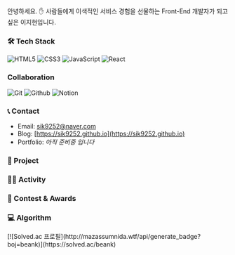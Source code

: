 <div>
  안녕하세요. ✋  
  사람들에게 이색적인 서비스 경험을 선물하는 Front-End 개발자가 되고 싶은 이지현입니다.
</div>

<h3>🛠 Tech Stack</h3>

![HTML5](https://img.shields.io/badge/-HTML5-E34F26?style=flat-square&logo=HTML5&logoColor=white)
![CSS3](https://img.shields.io/badge/-CSS3-1572B6?style=flat-square&logo=CSS3&logoColor=white)
![JavaScript](https://img.shields.io/badge/-JavaScript-F7DF1E?style=flat-square&logo=JavaScript&logoColor=white)
![React](https://img.shields.io/badge/-React-61DAFB?style=flat-square&logo=React&logoColor=white)

<!-- ![TypeScript](https://img.shields.io/badge/-TypeScript-3178C6?style=flat-square&logo=TypeScript&logoColor=white)
![Svelte](https://img.shields.io/badge/-Svelte-FF3E00?style=flat-square&logo=Svelte&logoColor=white) -->

<h3>Collaboration</h3>

![Git](https://img.shields.io/badge/-Git-F05032?style=flat-square&logo=Git&logoColor=white)
![Github](https://img.shields.io/badge/-Github-181717?style=flat-square&logo=Github&logoColor=white)
![Notion](https://img.shields.io/badge/-Notion-000000?style=flat-square&logo=Notion&logoColor=white)

<h3>📞 Contact</h3>

- Email: sik9252@naver.com
- Blog: [https://sik9252.github.io](https://sik9252.github.io)
- Portfolio: *아직 준비중 입니다*


<h3>📌 Project</h3>


<h3>🚴🏻 Activity</h3>


<h3>🏅 Contest & Awards</h3>


<h3>💻 Algorithm</h3>

<span>
  [![Solved.ac 프로필](http://mazassumnida.wtf/api/generate_badge?boj=beank)](https://solved.ac/beank)
</span>
